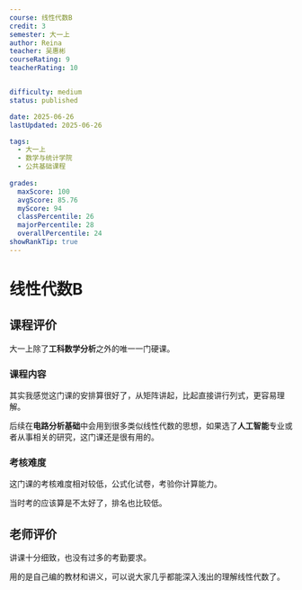 ```yaml
---
course: 线性代数B
credit: 3
semester: 大一上
author: Reina
teacher: 吴惠彬
courseRating: 9
teacherRating: 10


difficulty: medium
status: published

date: 2025-06-26
lastUpdated: 2025-06-26

tags: 
  - 大一上
  - 数学与统计学院
  - 公共基础课程
  
grades:
  maxScore: 100
  avgScore: 85.76
  myScore: 94
  classPercentile: 26
  majorPercentile: 28
  overallPercentile: 24
showRankTip: true
---
```



# 线性代数B

## 课程评价

大一上除了**工科数学分析**之外的唯一一门硬课。

### 课程内容

其实我感觉这门课的安排算很好了，从矩阵讲起，比起直接讲行列式，更容易理解。

后续在**电路分析基础**中会用到很多类似线性代数的思想，如果选了**人工智能**专业或者从事相关的研究，这门课还是很有用的。

### 考核难度

这门课的考核难度相对较低，公式化试卷，考验你计算能力。

当时考的应该算是不太好了，排名也比较低。

## 老师评价

讲课十分细致，也没有过多的考勤要求。

用的是自己编的教材和讲义，可以说大家几乎都能深入浅出的理解线性代数了。


